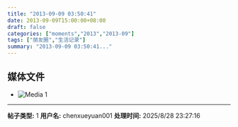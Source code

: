 ```yaml
---
title: "2013-09-09 03:50:41"
date: 2013-09-09T15:00:00+08:00
draft: false
categories: ["moments","2013","2013-09"]
tags: ["朋友圈","生活记录"]
summary: "2013-09-09 03:50:41..."
---
```


## 媒体文件

- ![Media 1](/Moments/photos/2013-09-09/201309090350410.jpg)

---

**帖子类型:** 1
**用户名:** chenxueyuan001
**处理时间:** 2025/8/28 23:27:16